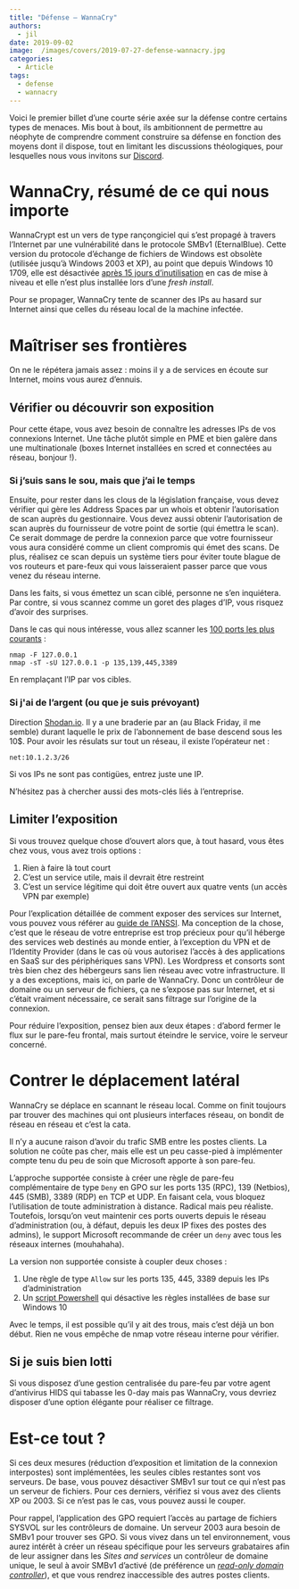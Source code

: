 ```yaml
---
title: "Défense — WannaCry"
authors:
  - jil
date: 2019-09-02
image:  /images/covers/2019-07-27-defense-wannacry.jpg
categories:
  - Article
tags:
  - defense
  - wannacry
---
```


Voici le premier billet d’une courte série axée sur la défense contre certains types de menaces. Mis bout à bout, ils ambitionnent de permettre au néophyte de comprendre comment construire sa défense en fonction des moyens dont il dispose, tout en limitant les discussions théologiques, pour lesquelles nous vous invitons sur [Discord][discord].

# WannaCry, résumé de ce qui nous importe

WannaCrypt est un vers de type rançongiciel qui s’est propagé à travers l’Internet par une vulnérabilité dans le protocole SMBv1 (EternalBlue). Cette version du protocole d’échange de fichiers de Windows est obsolète (utilisée jusqu’à Windows 2003 et XP), au point que depuis Windows 10 1709, elle est désactivée [après 15 jours d’inutilisation][smbv1-disable] en cas de mise à niveau et elle n’est plus installée lors d’une *fresh install*.

Pour se propager, WannaCry tente de scanner des IPs au hasard sur Internet ainsi que celles du réseau local de la machine infectée.

# Maîtriser ses frontières

On ne le répétera jamais assez : moins il y a de services en écoute sur Internet, moins vous aurez d’ennuis. 

## Vérifier ou découvrir son exposition

Pour cette étape, vous avez besoin de connaître les adresses IPs de vos connexions Internet. Une tâche plutôt simple en PME et bien galère dans une multinationale (boxes Internet installées en scred et connectées au réseau, bonjour !). 

### Si j’suis sans le sou, mais que j’ai le temps

Ensuite, pour rester dans les clous de la législation française, vous devez vérifier qui gère les Address Spaces par un whois et obtenir l’autorisation de scan auprès du gestionnaire. Vous devez aussi obtenir l’autorisation de scan auprès du fournisseur de votre point de sortie (qui émettra le scan). Ce serait dommage de perdre la connexion parce que votre fournisseur vous aura considéré comme un client compromis qui émet des scans. De plus, réalisez ce scan depuis un système tiers pour éviter toute blague de vos routeurs et pare-feux qui vous laisseraient passer parce que vous venez du réseau interne.

Dans les faits, si vous émettez un scan ciblé, personne ne s’en inquiétera. Par contre, si vous scannez comme un goret des plages d’IP, vous risquez d’avoir des surprises.

Dans le cas qui nous intéresse, vous allez scanner les [100 ports les plus courants][nmap-top100] :

	nmap -F 127.0.0.1
	nmap -sT -sU 127.0.0.1 -p 135,139,445,3389

En remplaçant l’IP par vos cibles. 

### Si j'ai de l’argent (ou que je suis prévoyant)

Direction [Shodan.io](https://www.shodan.io/search). Il y a une braderie par an (au Black Friday, il me semble) durant laquelle le prix de l’abonnement de base descend sous les 10$. Pour avoir les résulats sur tout un réseau, il existe l’opérateur net :

	net:10.1.2.3/26

Si vos IPs ne sont pas contigües, entrez juste une IP. 

N’hésitez pas à chercher aussi des mots-clés liés à l’entreprise.

## Limiter l’exposition

Si vous trouvez quelque chose d’ouvert alors que, à tout hasard, vous êtes chez vous, vous avez trois options :

1. Rien à faire là tout court
2. C’est un service utile, mais il devrait être restreint
3. C’est un service légitime qui doit être ouvert aux quatre vents (un accès VPN par exemple)

Pour l’explication détaillée de comment exposer des services sur Internet, vous pouvez vous référer au [guide de l’ANSSI][anssi-dmz]. Ma conception de la chose, c’est que le réseau de votre entreprise est trop précieux pour qu’il héberge des services web destinés au monde entier, à l’exception du VPN et de l’Identity Provider (dans le cas où vous autorisez l’accès à des applications en SaaS sur des périphériques sans VPN). Les Wordpress et consorts sont très bien chez des hébergeurs sans lien réseau avec votre infrastructure. Il y a des exceptions, mais ici, on parle de WannaCry. Donc un contrôleur de domaine ou un serveur de fichiers, ça ne s’expose pas sur Internet, et si c’était vraiment nécessaire, ce serait sans filtrage sur l’origine de la connexion.

Pour réduire l’exposition, pensez bien aux deux étapes : d’abord fermer le flux sur le pare-feu frontal, mais surtout éteindre le service, voire le serveur concerné.

# Contrer le déplacement latéral

WannaCry se déplace en scannant le réseau local. Comme on finit toujours par trouver des machines qui ont plusieurs interfaces réseau, on bondit de réseau en réseau et c’est la cata.

Il n’y a aucune raison d’avoir du trafic SMB entre les postes clients. La solution ne coûte pas cher, mais elle est un peu casse-pied à implémenter compte tenu du peu de soin que Microsoft apporte à son pare-feu.

L’approche supportée consiste à créer une règle de pare-feu complémentaire de type `Deny` en GPO sur les ports 135 (RPC), 139 (Netbios), 445 (SMB), 3389 (RDP) en TCP et UDP. En faisant cela, vous bloquez l’utilisation de toute administration à distance. Radical mais peu réaliste. Toutefois, lorsqu’on veut maintenir ces ports ouverts depuis le réseau d’administration (ou, à défaut, depuis les deux IP fixes des postes des admins), le support Microsoft recommande de créer un `deny` avec tous les réseaux internes (mouhahaha).

La version non supportée consiste à coupler deux choses : 

1. Une règle de type `Allow` sur les ports 135, 445, 3389 depuis les IPs d’administration
2. Un [script Powershell][fix-fw] qui désactive les règles installées de base sur Windows 10

Avec le temps, il est possible qu’il y ait des trous, mais c’est déjà un bon début. Rien ne vous empêche de nmap votre réseau interne pour vérifier.

## Si je suis bien lotti

Si vous disposez d’une gestion centralisée du pare-feu par votre agent d’antivirus HIDS qui tabasse les 0-day mais pas WannaCry, vous devriez disposer d’une option élégante pour réaliser ce filtrage.

# Est-ce tout ?

Si ces deux mesures (réduction d’exposition et limitation de la connexion interpostes) sont implémentées, les seules cibles restantes sont vos serveurs. De base, vous pouvez désactiver SMBv1 sur tout ce qui n’est pas un serveur de fichiers. Pour ces derniers, vérifiez si vous avez des clients XP ou 2003. Si ce n’est pas le cas, vous pouvez aussi le couper.

Pour rappel, l’application des GPO requiert l’accès au partage de fichiers SYSVOL sur les contrôleurs de domaine. Un serveur 2003 aura besoin de SMBv1 pour trouver ses GPO. Si vous vivez dans un tel environnement, vous aurez intérêt à créer un réseau spécifique pour les serveurs grabataires afin de leur assigner dans les *Sites and services* un contrôleur de domaine unique, le seul à avoir SMBv1 d’activé (de préférence un [*read-only domain controller*][rodc]), et que vous rendrez inaccessible des autres postes clients.


[anssi-dmz]: https://www.ssi.gouv.fr/administration/guide/definition-dune-architecture-de-passerelle-dinterconnexion-securisee/
[discord]: http://discord.comptoirsecu.fr
[fix-fw]: https://gist.github.com/Jil/c2b6f957e01dcbe3f1f1f0e99cf8a1cc
[nmap-top100]: https://nmap.org/book/nmap-services.html
[rodc]:https://docs.microsoft.com/en-us/previous-versions/windows/it-pro/windows-server-2008-R2-and-2008/cc772234(v=ws.10)
[smbv1-disable]: https://support.microsoft.com/en-us/help/4034314/smbv1-is-not-installed-by-default-in-windows

